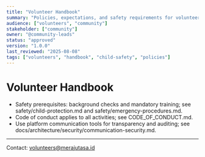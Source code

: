 ```yaml
---
title: "Volunteer Handbook"
summary: "Policies, expectations, and safety requirements for volunteers."
audience: ["volunteers", "community"]
stakeholder: ["community"]
owner: "@community-leads"
status: "approved"
version: "1.0.0"
last_reviewed: "2025-08-08"
tags: ["volunteers", "handbook", "child-safety", "policies"]
---
```


# Volunteer Handbook

- Safety prerequisites: background checks and mandatory training; see safety/child-protection.md and safety/emergency-procedures.md.
- Code of conduct applies to all activities; see CODE_OF_CONDUCT.md.
- Use platform communication tools for transparency and auditing; see docs/architecture/security/communication-security.md.

---

Contact: volunteers@merajutasa.id
